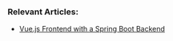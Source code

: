 ### Relevant Articles:
- [Vue.js Frontend with a Spring Boot Backend](https://www.baeldung.com/spring-boot-vue-js)
